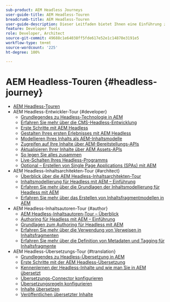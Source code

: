 ```yaml
---
sub-product: AEM Headless Journeys
user-guide-title: AEM Headless-Touren
breadcrumb-title: AEM Headless-Touren
user-guide-description: Dieser Leitfaden bietet Ihnen eine Einführung zu den effektiven und flexiblen Headless-Features von AEM und deren Funktionen und erläutert, wie Sie sie bei Ihrem ersten Projekt verwenden können.
feature: Developer Tools
role: Developer, Architect
source-git-commit: 49688c1e64038ff5fde617e52e1c14878e3191e5
workflow-type: tm+mt
source-wordcount: '225'
ht-degree: 100%

---
```



# AEM Headless-Touren {#headless-journey}

+ [AEM Headless-Touren](/help/journey-headless/home.md)
+ AEM Headless-Entwickler-Tour {#developer}
   + [Grundlegendes zu Headless-Technologie in AEM](developer/overview.md)
   + [Erfahren Sie mehr über die CMS-Headless-Entwicklung](developer/learn-about.md)
   + [Erste Schritte mit AEM Headless](developer/getting-started.md)
   + [Gestalten Ihres ersten Erlebnisses mit AEM Headless](developer/path-to-first-experience.md)
   + [Modellieren Ihres Inhalts als AEM-Inhaltsmodelle](developer/model-your-content.md)
   + [Zugreifen auf Ihre Inhalte über AEM-Bereitstellungs-APIs](developer/access-your-content.md)
   + [Aktualisieren Ihrer Inhalte über AEM Assets-APIs](developer/update-your-content.md)
   + [So legen Sie alles zusammen](developer/put-it-all-together.md)
   + [Live-Schalten Ihres Headless-Programms](developer/go-live.md)
   + [Optional – Erstellen von Single Page Applications (SPAs) mit AEM](developer/create-spa.md)
+ AEM Headless-Inhaltsarchitekten-Tour {#architect}
   + [Überblick über die AEM Headless-Inhaltsarchitekten-Tour](architect/overview.md)
   + [Inhaltsmodellierung für Headless mit AEM – Einführung](architect/introduction.md)
   + [Erfahren Sie mehr über die Grundlagen der Inhaltsmodellierung für Headless mit AEM](architect/basics.md)
   + [Erfahren Sie mehr über das Erstellen von Inhaltsfragmentmodellen in AEM](architect/model-structure.md)
+ AEM Headless-Inhaltsautoren-Tour {#author}
   + [AEM Headless-Inhaltsautoren-Tour – Überblick](author/overview.md)
   + [Authoring für Headless mit AEM – Einführung](author/introduction.md)
   + [Grundlagen zum Authoring für Headless mit AEM](author/basics.md)
   + [Erfahren Sie mehr über die Verwendung von Verweisen in Inhaltsfragmenten](author/references.md)
   + [Erfahren Sie mehr über die Definition von Metadaten und Tagging für Inhaltsfragmente](author/metadata-tagging.md)
+ AEM Headless-Übersetzungs-Tour {#translation}
   + [Grundlegendes zu Headless-Übersetzung in AEM](translation/overview.md)
   + [Erste Schritte mit der AEM Headless-Übersetzung](translation/getting-started.md)
   + [Kennenlernen der Headless-Inhalte und wie man Sie in AEM übersetzt](translation/learn-about.md)
   + [Übersetzungs-Connector konfigurieren](translation/configure-connector.md)
   + [Übersetzungsregeln konfigurieren](translation/translation-rules.md)
   + [Inhalte übersetzen](translation/translate-content.md)
   + [Veröffentlichen übersetzter Inhalte](translation/publish-content.md)
